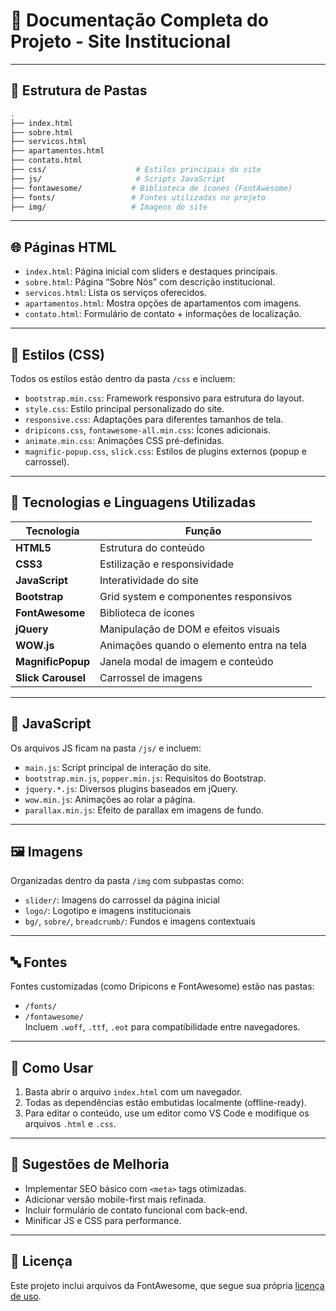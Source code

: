 
# 📄 Documentação Completa do Projeto - Site Institucional

---

## 📁 Estrutura de Pastas

```bash
.
├── index.html
├── sobre.html
├── servicos.html
├── apartamentos.html
├── contato.html
├── css/                    # Estilos principais do site
├── js/                     # Scripts JavaScript
├── fontawesome/           # Biblioteca de ícones (FontAwesome)
├── fonts/                 # Fontes utilizadas no projeto
├── img/                   # Imagens do site
```

---

## 🌐 Páginas HTML

- `index.html`: Página inicial com sliders e destaques principais.
- `sobre.html`: Página “Sobre Nós” com descrição institucional.
- `servicos.html`: Lista os serviços oferecidos.
- `apartamentos.html`: Mostra opções de apartamentos com imagens.
- `contato.html`: Formulário de contato + informações de localização.

---

## 🎨 Estilos (CSS)

Todos os estilos estão dentro da pasta `/css` e incluem:

- `bootstrap.min.css`: Framework responsivo para estrutura do layout.
- `style.css`: Estilo principal personalizado do site.
- `responsive.css`: Adaptações para diferentes tamanhos de tela.
- `dripicons.css`, `fontawesome-all.min.css`: Ícones adicionais.
- `animate.min.css`: Animações CSS pré-definidas.
- `magnific-popup.css`, `slick.css`: Estilos de plugins externos (popup e carrossel).

---

## 🧠 Tecnologias e Linguagens Utilizadas

| Tecnologia         | Função                                        |
|--------------------|-----------------------------------------------|
| **HTML5**          | Estrutura do conteúdo                         |
| **CSS3**           | Estilização e responsividade                  |
| **JavaScript**     | Interatividade do site                        |
| **Bootstrap**      | Grid system e componentes responsivos         |
| **FontAwesome**    | Biblioteca de ícones                          |
| **jQuery**         | Manipulação de DOM e efeitos visuais          |
| **WOW.js**         | Animações quando o elemento entra na tela     |
| **MagnificPopup**  | Janela modal de imagem e conteúdo             |
| **Slick Carousel** | Carrossel de imagens                          |

---

## 📂 JavaScript

Os arquivos JS ficam na pasta `/js/` e incluem:

- `main.js`: Script principal de interação do site.
- `bootstrap.min.js`, `popper.min.js`: Requisitos do Bootstrap.
- `jquery.*.js`: Diversos plugins baseados em jQuery.
- `wow.min.js`: Animações ao rolar a página.
- `parallax.min.js`: Efeito de parallax em imagens de fundo.

---

## 🖼️ Imagens

Organizadas dentro da pasta `/img` com subpastas como:

- `slider/`: Imagens do carrossel da página inicial
- `logo/`: Logotipo e imagens institucionais
- `bg/`, `sobre/`, `breadcrumb/`: Fundos e imagens contextuais

---

## 🔤 Fontes

Fontes customizadas (como Dripicons e FontAwesome) estão nas pastas:

- `/fonts/`
- `/fontawesome/`  
Incluem `.woff`, `.ttf`, `.eot` para compatibilidade entre navegadores.

---

## 🚀 Como Usar

1. Basta abrir o arquivo `index.html` com um navegador.
2. Todas as dependências estão embutidas localmente (offline-ready).
3. Para editar o conteúdo, use um editor como VS Code e modifique os arquivos `.html` e `.css`.

---

## 📌 Sugestões de Melhoria

- Implementar SEO básico com `<meta>` tags otimizadas.
- Adicionar versão mobile-first mais refinada.
- Incluir formulário de contato funcional com back-end.
- Minificar JS e CSS para performance.

---

## 🧾 Licença

Este projeto inclui arquivos da FontAwesome, que segue sua própria [licença de uso](https://fontawesome.com/license).

